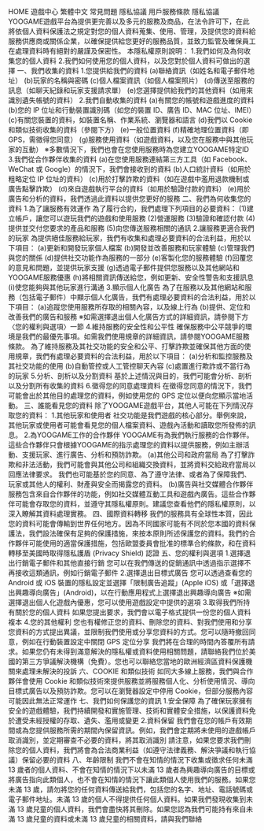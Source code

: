 HOME 遊戲中心
繁體中文
常見問題
隱私協議
用戶服務條款
隱私協議
YOOGAME遊戲平台為提供更完善以及多元的服務及商品，在法令許可下，在此將依個人資料保護法之規定對您的個人資料蒐集、使用、管理，及提供您的資料給服務供應商或關係企業，以確保提供給您更好的服務品質，並致力監管及確保員工在處理資料時有絕對的嚴謹及保密性。
本隱私權原則說明：
1.我們如何及為何收集您的個人資料
2.我們如何使用您的個人資料，以及您對於個人資料可做出的選擇
一、我們收集的資料
1.您提供給我們的資料
  (a)聯絡資訊（如姓名和電子郵件地址）
  (b)玩家的名稱與密碼
  (c)個人檔案資訊（如個人檔案照片）
  (d)傳送至服務的訊息（如聊天紀錄和玩家支援請求單）
  (e)您選擇提供給我們的其他資料（如用來識別遺失帳號的資料）
2.我們自動收集的資料
  (a)有關您的帳號和遊戲進度的資料
  (b)您的 IP 位址和行動裝置識別碼（如您的裝置 ID、廣告 ID、MAC 位址、IMEI）
  (c)有關您裝置的資料，如裝置名稱、作業系統、瀏覽器和語言
  (d)我們以 Cookie 和類似技術收集的資料（參閱下方）
  (e)一般位置資料
  (f)精確地理位置資料（即 GPS，需徵得您同意）
  (g)服務使用資料（如遊戲資料，以及您在服務中與其他玩家的互動）
※多數情況下，我們也會在您使用服務時為您建立YOOGAME特定ID
3.我們從合作夥伴收集的資料
  (a)在您使用服務連結第三方工具（如 Facebook、WeChat 或 Google）的情況下，我們會接收到的資料
  (b)人口統計資料（如用於粗略定位 IP 位址的資料）
  (c)用於打擊詐欺的資料（如在遊戲中濫用退款機制或廣告點擊詐欺）
  (d)來自遊戲執行平台的資料（如用於驗證付款的資料）
  (e)用於廣告和分析的資料，我們透過此資料以提供您更好的服務
二、我們為何收集您的資料
1.為了讓服務有效運作
為了履行合約，我們處理下列項目的必要資料：
  (1)建立帳戶，讓您可以遊玩我們的遊戲和使用服務
  (2)營運服務
  (3)驗證和確認付款
  (4)提供並交付您要求的產品和服務
  (5)向您傳送服務相關的通訊
2.讓服務更適合我們的玩家
為提供絕佳服務給玩家，我們有收集和處理必要資料的合法利益，用於以下項目：
  (a)更新和開發玩家個人檔案
  (b)開發並改善服務和玩家體驗
  (c)管理我們與您的關係
  (d)提供社交功能作為服務的一部分
  (e)客製化您的服務體驗
  (f)回覆您的意見和問題，並提供玩家支援
  (g)透過電子郵件提供您服務以及其他網站和YOOGAME服務優惠
  (h)將相關資訊傳送給您，例如更新、安全性警告和支援訊息
  (i)使您能夠與其他玩家進行溝通
3.顯示個人化廣告
為了在服務以及其他網站和服務（包括電子郵件）中顯示個人化廣告，我們有處理必要資料的合法利益，用於以下項目：
  (a)追蹤您使用服務所存取的相關內容，以及線上行為
  (b)提供、定位和改善我們的廣告和服務
※如需選擇退出個人化廣告方式的詳細資訊，請參閱下方〈您的權利與選項〉一節
4.維持服務的安全性和公平性
確保服務中公平競爭的環境是我們的最優先事項。如需我們使用規章的詳細資訊，請參閱YOOGAME服務條款。
為了維持服務及其社交功能的安全和公平、打擊詐欺並確保其他方面的使用規章，我們有處理必要資料的合法利益，用於以下項目：
  (a)分析和監控服務及其社交功能的使用
  (b)自動管控或人工管控聊天內容
  (c)處置進行欺詐或不當行為的玩家
5.分析、剖析以及分割資料
基於上述情況與目的，我們可能會分析、剖析以及分割所有收集的資料
6.徵得您的同意處理資料
在徵得您同意的情況下，我們可能會出於其他目的處理您的資料，例如使用您的 GPS 定位以便向您顯示當地活動。
三、誰能看見您的資料
除了YOOGAME遊戲平台，其他人可能在下列情況存取您的資料：
1.其他玩家和使用者
社交功能是我們遊戲的核心部分。舉例來說，其他玩家或使用者可能會看見您的個人檔案資料、遊戲內活動和讀取您所發佈的訊息。
2.為YOOGAME工作的合作夥伴
YOOGAME有為我們執行服務的合作夥伴。這些合作夥伴只會根據YOOGAME的指示處理您的資料以提供服務，例如主辦活動、支援玩家、進行廣告、分析和預防詐欺。
  (a)其他公司和政府當局
  為了打擊詐欺和非法活動，我們可能會與其他公司和組織交換資料，並將資料交給政府當局以回應法律要求。
  我們也可能基於您的同意、為了遵守法律、或者為了保障我們、玩家或其他人的權利、財產與安全而揭露您的資料。
  (b)廣告與社交媒體合作夥伴
  服務包含來自合作夥伴的功能，例如社交媒體互動工具和遊戲內廣告。這些合作夥伴可能會存取您的資料，並遵守其隱私權原則。建議您查看他們的隱私權原則，以深入瞭解其資料處理實務。
四、國際資料轉移
我們的服務具有全球性本質，因此您的資料可能會傳輸到世界任何地方。因為不同國家可能有不同於您本國的資料保護法，我們設法確保有足夠的保護措施，來按本原則所述保護您的資料。我們的合作夥伴可能使用的適當保護措施，包括歐盟委員會批准的標準合約條款，和在資料轉移至美國時取得隱私護盾 (Privacy Shield) 認證
五、您的權利與選項
1.選擇退出行銷電子郵件和其他直接行銷
您可以在我們傳送的促銷通訊中透過指示選擇不再接收這類通訊，例如行銷電子郵件
2.選擇退出目標式廣告
您可以透過查看您的 Android 或 iOS 裝置的隱私設定並選擇「限制廣告追蹤」(Apple iOS) 或「選擇退出興趣導向廣告」(Android)，以在行動應用程式上選擇退出興趣導向廣告
※如需選擇退出個人化遊戲內優惠，您可以使用遊戲設定中提供的選項
3.取得我們所持有關於您的個人資料
如果您提出要求，我們會以電子格式提供一份您的個人資料複本
4.您的其他權利
您也有權修正您的資料、刪除您的資料、對我們使用和分享您資料的方式提出異議，並限制我們使用或分享您資料的方式。您可以隨時撤回同意，例如在行動裝置設定中關閉 GPS 定位分享
我們將在合理的時間內答覆所有請求。如果您仍有未得到滿意解決的隱私權或資料使用相關問題，請聯絡我們位於美國的第三方爭議解決機構（免費）。您也可以聯絡您當地的歐洲經濟區資料保護機關來處理未解決的投訴
六、COOKIE 和類似技術
如同大多線上服務，我們與合作夥伴會使用 Cookie 和類似技術來提供服務並將服務個人化、分析使用情況、導向目標式廣告以及預防詐欺。您可以在瀏覽器設定中停用 Cookie，但部分服務內容可能因此無法正常運作
七、我們如何保護您的資訊
1.安全保障
為了確保玩家擁有安全的遊戲體驗，我們持續開發和實施管理、技術和實體安全措施，以保護資料免於遭受未經授權的存取、遺失、濫用或變更
2.資料保留
我們會在您的帳戶有效期間或為您提供服務所需的期間內保留資訊。例如，我們會定期將未使用的遊戲帳戶取消識別，並定期審查不必要的資料，將其取消識別
請注意，如果您要求我們刪除您的個人資料，我們將會為合法商業利益（如遵守法律義務、解決爭議和執行協議）保留必要的資料
八、年齡限制
我們不會在知情的情況下收集或徵求任何未滿 13 歲者的個人資料、不會在知情的情況下以未滿 13 歲者為興趣導向廣告的目標或將廣告指向此類個人，也不會在知情的情況下讓此類個人使用我們的服務。如果您未滿 13 歲，請勿將您的任何資料傳送給我們，包括您的名字、地址、電話號碼或電子郵件地址。未滿 13 歲的個人不得提供任何個人資料。如果我們發現收集到未滿 13 歲兒童的個人資料，我們會盡快將其刪除。如果您認為我們可能持有來自未滿 13 歲兒童的資料或未滿 13 歲兒童的相關資料，請與我們聯絡